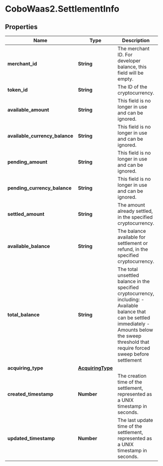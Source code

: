 # CoboWaas2.SettlementInfo

## Properties

Name | Type | Description | Notes
------------ | ------------- | ------------- | -------------
**merchant_id** | **String** | The merchant ID. For developer balance, this field will be empty. | [optional] 
**token_id** | **String** | The ID of the cryptocurrency. | [optional] 
**available_amount** | **String** | This field is no longer in use and can be ignored. | 
**available_currency_balance** | **String** | This field is no longer in use and can be ignored. | [optional] 
**pending_amount** | **String** | This field is no longer in use and can be ignored. | [optional] 
**pending_currency_balance** | **String** | This field is no longer in use and can be ignored. | [optional] 
**settled_amount** | **String** | The amount already settled, in the specified cryptocurrency. | [optional] 
**available_balance** | **String** | The balance available for settlement or refund, in the specified cryptocurrency. | [optional] 
**total_balance** | **String** |  The total unsettled balance in the specified cryptocurrency, including: - Available balance that can be settled immediately - Amounts below the sweep threshold that require forced sweep before settlement  | [optional] 
**acquiring_type** | [**AcquiringType**](AcquiringType.md) |  | [optional] 
**created_timestamp** | **Number** | The creation time of the settlement, represented as a UNIX timestamp in seconds. | [optional] 
**updated_timestamp** | **Number** | The last update time of the settlement, represented as a UNIX timestamp in seconds. | [optional] 


